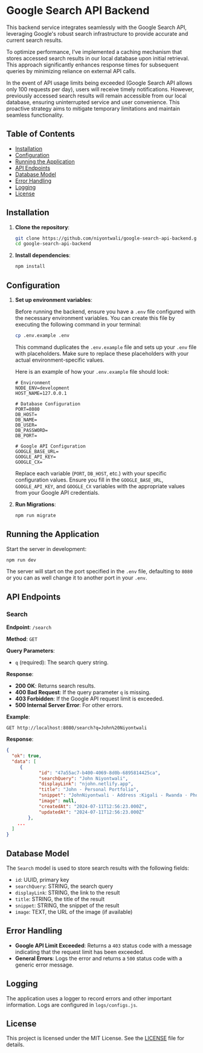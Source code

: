 # Google Search API Backend

This backend service integrates seamlessly with the Google Search API, leveraging Google's robust search infrastructure to provide accurate and current search results.

To optimize performance, I've implemented a caching mechanism that stores accessed search results in our local database upon initial retrieval. This approach significantly enhances response times for subsequent queries by minimizing reliance on external API calls.

In the event of API usage limits being exceeded (Google Search API allows only 100 requests per day), users will receive timely notifications. However, previously accessed search results will remain accessible from our local database, ensuring uninterrupted service and user convenience. This proactive strategy aims to mitigate temporary limitations and maintain seamless functionality.

## Table of Contents

- [Installation](#installation)
- [Configuration](#configuration)
- [Running the Application](#running-the-application)
- [API Endpoints](#api-endpoints)
- [Database Model](#database-model)
- [Error Handling](#error-handling)
- [Logging](#logging)
- [License](#license)

## Installation

1. **Clone the repository**:

   ```bash
   git clone https://github.com/niyontwali/google-search-api-backend.git
   cd google-search-api-backend
   ```

2. **Install dependencies**:

   ```bash
   npm install
   ```

## Configuration

1. **Set up environment variables**:

   Before running the backend, ensure you have a `.env` file configured with the necessary environment variables. You
   can create this file by executing the following command in your terminal:

   ```sh
   cp .env.example .env
   ```

   This command duplicates the `.env.example` file and sets up your `.env` file with placeholders. Make sure to replace
   these placeholders with your actual environment-specific values.

   Here is an example of how your `.env.example` file should look:

   ```env
   # Environment
   NODE_ENV=development
   HOST_NAME=127.0.0.1

   # Database Configuration
   PORT=8080
   DB_HOST=
   DB_NAME=
   DB_USER=
   DB_PASSWORD=
   DB_PORT=

   # Google API Configuration
   GOOGLE_BASE_URL=
   GOOGLE_API_KEY=
   GOOGLE_CX=
   ```

   Replace each variable (`PORT`, `DB_HOST`, etc.) with your specific configuration values. Ensure you fill in the
   `GOOGLE_BASE_URL`, `GOOGLE_API_KEY`, and `GOOGLE_CX` variables with the appropriate values from your Google API
   credentials.

2. **Run Migrations**:

   ```bash
   npm run migrate
   ```

## Running the Application

Start the server in development:

```bash
npm run dev
```

The server will start on the port specified in the `.env` file, defaulting to `8080` or you can as well change it to
another port in your `.env`.

## API Endpoints

### Search

**Endpoint**: `/search`

**Method**: `GET`

**Query Parameters**:

- `q` (required): The search query string.

**Response**:

- **200 OK**: Returns search results.
- **400 Bad Request**: If the query parameter `q` is missing.
- **403 Forbidden**: If the Google API request limit is exceeded.
- **500 Internal Server Error**: For other errors.

**Example**:

```http
GET http://localhost:8080/search?q=John%20Niyontwali
```

**Response**:

```json
{
  "ok": true,
  "data": [
     {
            "id": "47a55ac7-b400-4069-8d0b-6895814425ca",
            "searchQuery": "John Niyontwali",
            "displayLink": "njohn.netlify.app",
            "title": "John - Personal Portfolio",
            "snippet": "JohnNiyontwali · Address :Kigali - Rwanda · Phone :+250 786 266 073 · Email :nijohn0001@gmail.com · github and gitlab usernames:niyontwali and nijohn ...",
            "image": null,
            "createdAt": "2024-07-11T12:56:23.000Z",
            "updatedAt": "2024-07-11T12:56:23.000Z"
        },
    ...
  ]
}
```

## Database Model

The `Search` model is used to store search results with the following fields:

- `id`: UUID, primary key
- `searchQuery`: STRING, the search query
- `displayLink`: STRING, the link to the result
- `title`: STRING, the title of the result
- `snippet`: STRING, the snippet of the result
- `image`: TEXT, the URL of the image (if available)

## Error Handling

- **Google API Limit Exceeded**: Returns a `403` status code with a message indicating that the request limit has been
  exceeded.
- **General Errors**: Logs the error and returns a `500` status code with a generic error message.

## Logging

The application uses a logger to record errors and other important information. Logs are configured in
`logs/configs.js`.

## License

This project is licensed under the MIT License. See the [LICENSE](LICENSE) file for details.
